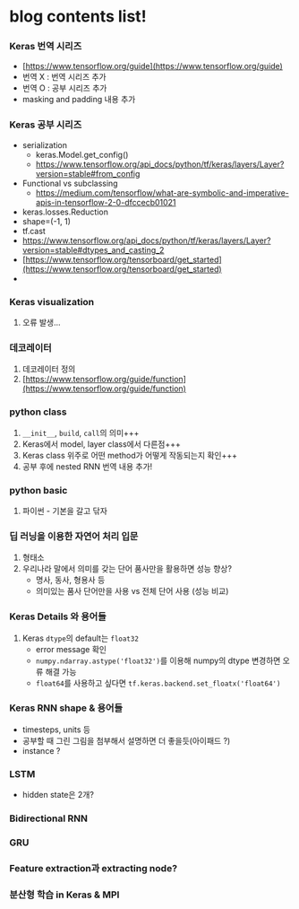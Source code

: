 # blog contents list!
### Keras 번역 시리즈
* [https://www.tensorflow.org/guide](https://www.tensorflow.org/guide) 
* 번역 X : 번역 시리즈 추가
* 번역 O : 공부 시리즈 추가
* masking and padding 내용 추가

### Keras 공부 시리즈
* serialization
	- keras.Model.get_config()
	- https://www.tensorflow.org/api_docs/python/tf/keras/layers/Layer?version=stable#from_config
* Functional vs subclassing
	- https://medium.com/tensorflow/what-are-symbolic-and-imperative-apis-in-tensorflow-2-0-dfccecb01021
* keras.losses.Reduction
* shape=(-1, 1)
* tf.cast
* https://www.tensorflow.org/api_docs/python/tf/keras/layers/Layer?version=stable#dtypes_and_casting_2
* [https://www.tensorflow.org/tensorboard/get_started](https://www.tensorflow.org/tensorboard/get_started)
* 

### Keras visualization
1. 오류 발생...

### 데코레이터
1. 데코레이터 정의 
2. [https://www.tensorflow.org/guide/function](https://www.tensorflow.org/guide/function)

### python class
1. `__init__`, `build`, `call`의 의미+++
2. Keras에서 model, layer class에서 다른점+++
3. Keras class 위주로 어떤 method가 어떻게 작동되는지 확인+++
4. 공부 후에 nested RNN 번역 내용 추가!

### python basic
1. 파이썬 - 기본을 갈고 닦자

### 딥 러닝을 이용한 자연어 처리 입문
1. 형태소
2. 우리나라 말에서 의미를 갖는 단어 품사만을 활용하면 성능 향상?
	* 명사, 동사, 형용사 등
	* 의미있는 품사 단어만을 사용 vs 전체 단어 사용 (성능 비교)

### Keras Details 와 용어들
1. Keras `dtype`의 default는 `float32`
	* error message 확인
	* `numpy.ndarray.astype('float32')`를 이용해 numpy의 dtype 변경하면 오류 해결 가능
	* `float64`를 사용하고 싶다면 `tf.keras.backend.set_floatx('float64')`

### Keras RNN shape & 용어들
* timesteps, units 등
* 공부할 때 그린 그림을 첨부해서 설명하면 더 좋을듯(아이패드 ?)
* instance ?

### LSTM 
* hidden state은 2개?

### Bidirectional RNN

### GRU 

### Feature extraction과 extracting node?

### 분산형 학습 in Keras & MPI


<!--stackedit_data:
eyJoaXN0b3J5IjpbMTc5MzIxNjA3NCw0MjU2MjM1NV19
-->
